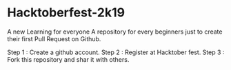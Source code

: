 # Hacktoberfest-2k19
A new Learning for everyone
A repository for every beginners just to create their first Pull Request on Github.


Step 1 : Create a github account.
Step 2 : Register at Hacktober fest.
Step 3 : Fork this repository and shar it with others.
